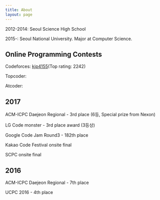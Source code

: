```yaml
---
title: About
layout: page
---
```


<!--![Profile Image]({{ site.url }}/{{ site.picture }})-->

<p>2012-2014: Seoul Science High School</p>

<p>2015-: Seoul National University. Major at Computer Science. </p>

<h2> Online Programming Contests </h2>

<p> Codeforces: <a href="http://codeforces.com/profile/kjp4155" > kjp4155</a>(Top rating: 2242)</p>
<p> Topcoder: </p>
<p> Atcoder: </p>

<h2> 2017 </h2>

<p> ACM-ICPC Daejeon Regional - 3rd place (6등, Special prize from Nexon) </p>
<p> LG Code monster - 3rd place award (3등상) </p>
<p> Google Code Jam Round3 - 182th place </p>
<p> Kakao Code Festival onsite final </p>
<p> SCPC onsite final </p>



<h2> 2016 </h2>

<p> ACM-ICPC Daejeon Regional - 7th place </p>
<p> UCPC 2016 - 4th place </p>

